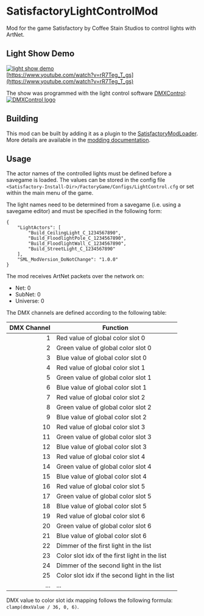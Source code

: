 # SatisfactoryLightControlMod

Mod for the game Satisfactory by Coffee Stain Studios to control lights with ArtNet.

## Light Show Demo

[![light show demo](https://img.youtube.com/vi/rR7Teg_T_gs/mqdefault.jpg)](https://www.youtube.com/watch?v=rR7Teg_T_gs)  
[https://www.youtube.com/watch?v=rR7Teg_T_gs](https://www.youtube.com/watch?v=rR7Teg_T_gs)

The show was programmed with the light control software [DMXControl](https://dmxcontrol.de/):  
[![DMXControl logo](https://dmxcontrol.de/images/logo/dmxc_logo_2018_bright_no_slogan_75px.png)](https://dmxcontrol.de/)

## Building

This mod can be built by adding it as a plugin to the [SatisfactoryModLoader](https://github.com/satisfactorymodding/SatisfactoryModLoader).
More details are available in the [modding documentation](https://docs.ficsit.app/satisfactory-modding/latest/index.html).

## Usage

The actor names of the controlled lights must be defined before a savegame is loaded.
The values can be stored in the config file `<Satisfactory-Install-Dir>/FactoryGame/Configs/LightControl.cfg` or set within the main menu of the game.

The light names need to be determined from a savegame (i.e. using a savegame editor) and must be specified in the following form:
```
{
    "LightActors": [
        "Build_CeilingLight_C_1234567890",
        "Build_FloodlightPole_C_1234567890",
        "Build_FloodlightWall_C_1234567890",
        "Build_StreetLight_C_1234567890"
    ],
    "SML_ModVersion_DoNotChange": "1.0.0"
}
```

The mod receives ArtNet packets over the network on:
- Net: 0
- SubNet: 0
- Universe: 0

The DMX channels are defined according to the following table:

| DMX Channel | Function                                       |
| -----------:| ---------------------------------------------- |
|          1  | Red value of global color slot 0               |
|          2  | Green value of global color slot 0             |
|          3  | Blue value of global color slot 0              |
|          4  | Red value of global color slot 1               |
|          5  | Green value of global color slot 1             |
|          6  | Blue value of global color slot 1              |
|          7  | Red value of global color slot 2               |
|          8  | Green value of global color slot 2             |
|          9  | Blue value of global color slot 2              |
|         10  | Red value of global color slot 3               |
|         11  | Green value of global color slot 3             |
|         12  | Blue value of global color slot 3              |
|         13  | Red value of global color slot 4               |
|         14  | Green value of global color slot 4             |
|         15  | Blue value of global color slot 4              |
|         16  | Red value of global color slot 5               |
|         17  | Green value of global color slot 5             |
|         18  | Blue value of global color slot 5              |
|         19  | Red value of global color slot 6               |
|         20  | Green value of global color slot 6             |
|         21  | Blue value of global color slot 6              |
|         22  | Dimmer of the first light in the list          |
|         23  | Color slot idx of the first light in the list  |
|         24  | Dimmer of the second light in the list         |
|         25  | Color slot idx if the second light in the list |
|        ...  | ...                                            |

DMX value to color slot idx mapping follows the following formula: `clamp(dmxValue / 36, 0, 6)`.
